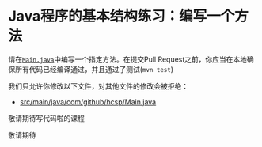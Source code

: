 # Java程序的基本结构练习：编写一个方法

请在[`Main.java`](https://github.com/hcsp/psvm-method-invoke-other-method/blob/master/src/main/java/com/github/hcsp/Main.java)中编写一个指定方法。在提交Pull Request之前，你应当在本地确保所有代码已经编译通过，并且通过了测试(`mvn test`)

我们只允许你修改以下文件，对其他文件的修改会被拒绝：
- [src/main/java/com/github/hcsp/Main.java](https://github.com/hcsp/psvm-method-invoke-other-method/blob/master/src/main/java/com/github/hcsp/Main.java)


敬请期待写代码啦的课程

敬请期待
